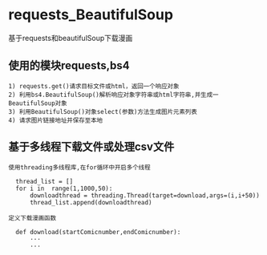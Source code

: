 # requests_BeautifulSoup
基于requests和beautifulSoup下载漫画
## 使用的模块requests,bs4
    1) requests.get()请求目标文件或html，返回一个响应对象
    2) 利用bs4.BeautifulSoup()解析响应对象字符串或html字符串,并生成一BeautifulSoup对象
    3) 利用BeautifulSoup()对象select(参数)方法生成图片元素列表
    4) 请求图片链接地址并保存至本地
## 基于多线程下载文件或处理csv文件
    使用threading多线程库,在for循环中开启多个线程
  ```
    thread_list = []
    for i in  range(1,1000,50):
        downloadthread = threading.Thread(target=download,args=(i,i+50))
        thread_list.append(downloadthread)
  ```
    定义下载漫画函数
  ```
    def download(startComicnumber,endComicnumber):
        ···
        ···
  ```
